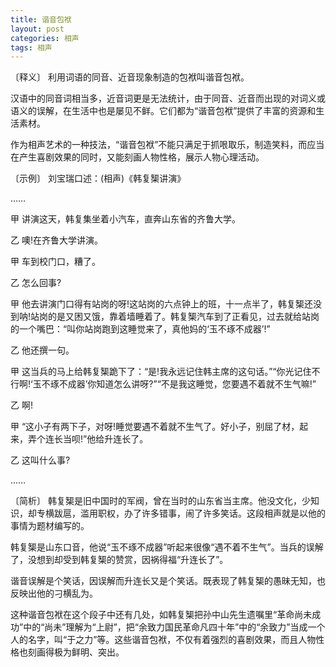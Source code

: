 ```yaml
---
title: 谐音包袱
layout: post
categories: 相声
tags: 相声
---
```


〔释义〕 利用词语的同音、近音现象制造的包袱叫谐音包袱。

汉语中的同音词相当多，近音词更是无法统计，由于同音、近音而出现的对词义或语义的误解，在生活中也是屡见不鲜。它们都为“谐音包袱”提供了丰富的资源和生活素材。

作为相声艺术的一种技法，“谐音包袱”不能只满足于抓哏取乐，制造笑料，而应当在产生喜剧效果的同时，又能刻画人物性格，展示人物心理活动。

〔示例〕 刘宝瑞口述：(相声)《韩复榘讲演》

……

甲 讲演这天，韩复集坐着小汽车，直奔山东省的齐鲁大学。

乙 噢!在齐鲁大学讲演。

甲 车到校门口，糟了。

乙 怎么回事?

甲 他去讲演门口得有站岗的呀!这站岗的六点钟上的班，十一点半了，韩复榘还没到呐!站岗的是又困又饿，靠着墙睡着了。韩复榘汽车到了正看见，过去就给站岗的一个嘴巴：“叫你站岗跑到这睡觉来了，真他妈的‘玉不琢不成器’!”

乙 他还撰一句。

甲 这当兵的马上给韩复榘跪下了：“是!我永远记住韩主席的这句话。”“你光记住不行啊!‘玉不琢不成器’你知道怎么讲呀?”“不是我这睡觉，您要遇不着就不生气嘛!”

乙 啊!

甲 “这小子有两下子，对呀!睡觉要遇不着就不生气了。好小子，别屈了材，起来，弄个连长当呗!”他给升连长了。

乙 这叫什么事?

……

〔简析〕 韩复榘是旧中国时的军阀，曾在当时的山东省当主席。他没文化，少知识，却专横跋扈，滥用职权，办了许多错事，闹了许多笑话。这段相声就是以他的事情为题材编写的。

韩复榘是山东口音，他说“玉不琢不成器”听起来很像“遇不着不生气”。当兵的误解了，没想到却受到韩复榘的赞赏，因祸得福“升连长了”。

谐音误解是个笑话，因误解而升连长又是个笑话。既表现了韩复榘的愚昧无知，也反映出他的刁横乱为。

这种谐音包袱在这个段子中还有几处，如韩复榘把孙中山先生遗嘱里“革命尚未成功”中的“尚未”理解为“上尉”，把“余致力国民革命凡四十年”中的“余致力”当成一个人的名字，叫“于之力”等。这些谐音包袱，不仅有着强烈的喜剧效果，而且人物性格也刻画得极为鲜明、突出。 
